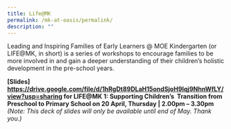 ```yaml
---
title: Life@MK
permalink: /mk-at-oasis/permalink/
description: ""
---
```

Leading and Inspiring Families of Early Learners @ MOE Kindergarten (or LIFE@MK, in short) is a series of workshops to encourage families to be more involved in and gain a deeper understanding of their children’s holistic development in the pre-school years.

**[Slides]
https://drive.google.com/file/d/1hRgDt89DLaH15ondSjoH9Iqj9NhnWfLY/view?usp=sharing
for LIFE@MK 1: Supporting Children’s &nbsp;Transition from Preschool to Primary School on 20 April, Thursday | 2.00pm – 3.30pm**
<br>
*(Note: This deck of slides will only be available until end of May. Thank you.)*